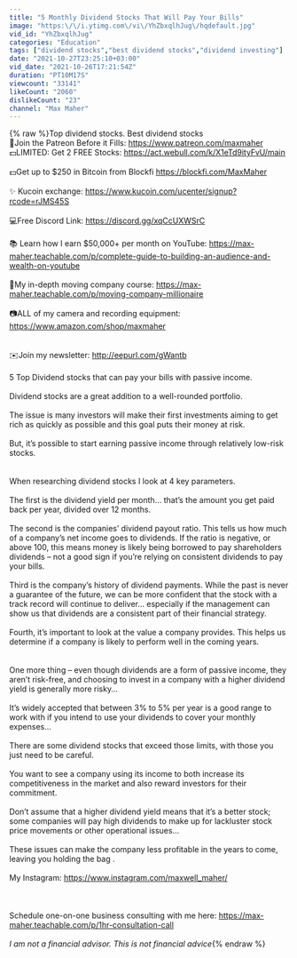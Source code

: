 ```yaml
---
title: "5 Monthly Dividend Stocks That Will Pay Your Bills"
image: "https:\/\/i.ytimg.com\/vi\/YhZbxqlhJug\/hqdefault.jpg"
vid_id: "YhZbxqlhJug"
categories: "Education"
tags: ["dividend stocks","best dividend stocks","dividend investing"]
date: "2021-10-27T23:25:10+03:00"
vid_date: "2021-10-26T17:21:54Z"
duration: "PT10M17S"
viewcount: "33141"
likeCount: "2060"
dislikeCount: "23"
channel: "Max Maher"
---
```

{% raw %}Top dividend stocks. Best dividend stocks<br />🔗Join the Patreon Before it Fills: <a rel="nofollow" target="blank" href="https://www.patreon.com/maxmaher">https://www.patreon.com/maxmaher</a><br />💵LIMITED: Get 2 FREE Stocks: <a rel="nofollow" target="blank" href="https://act.webull.com/k/X1eTd9ityFvU/main">https://act.webull.com/k/X1eTd9ityFvU/main</a><br /><br />💵Get up to $250 in Bitcoin from Blockfi <a rel="nofollow" target="blank" href="https://blockfi.com/MaxMaher">https://blockfi.com/MaxMaher</a><br /><br />✨ Kucoin exchange: <a rel="nofollow" target="blank" href="https://www.kucoin.com/ucenter/signup?rcode=rJMS45S">https://www.kucoin.com/ucenter/signup?rcode=rJMS45S</a><br /><br />💻Free Discord Link: <a rel="nofollow" target="blank" href="https://discord.gg/xqCcUXWSrC">https://discord.gg/xqCcUXWSrC</a><br /><br />📚 Learn how I earn $50,000+ per month on YouTube: <a rel="nofollow" target="blank" href="https://max-maher.teachable.com/p/complete-guide-to-building-an-audience-and-wealth-on-youtube">https://max-maher.teachable.com/p/complete-guide-to-building-an-audience-and-wealth-on-youtube</a><br /><br />🚚My in-depth moving company course: <a rel="nofollow" target="blank" href="https://max-maher.teachable.com/p/moving-company-millionaire">https://max-maher.teachable.com/p/moving-company-millionaire</a><br /><br />📷ALL of my camera and recording equipment: <a rel="nofollow" target="blank" href="https://www.amazon.com/shop/maxmaher">https://www.amazon.com/shop/maxmaher</a><br /><br /><br />✉️Join my newsletter: <a rel="nofollow" target="blank" href="http://eepurl.com/gWantb">http://eepurl.com/gWantb</a> <br /><br />5 Top Dividend stocks that can pay your bills with passive income.<br /><br />Dividend stocks are a great addition to a well-rounded portfolio.<br /><br />The issue is many investors will make their first investments aiming to get rich as quickly as possible and this goal puts their money at risk.<br /><br />But, it’s possible to start earning passive income through relatively low-risk stocks.<br /><br /><br />When researching dividend stocks I look at 4 key parameters. <br /><br />The first is the dividend yield per month… that’s the amount you get paid back per year, divided over 12 months. <br /><br />The second is the companies’ dividend payout ratio. This tells us how much of a company’s net income goes to dividends. If the ratio is negative, or above 100, this means money is likely being borrowed to pay shareholders dividends – not a good sign if you’re relying on consistent dividends to pay your bills. <br /><br />Third is the company’s history of dividend payments. While the past is never a guarantee of the future, we can be more confident that the stock with a track record will continue to deliver… especially if the management can show us that dividends are a consistent part of their financial strategy.<br /><br />Fourth, it’s important to look at the value a company provides. This helps us determine if a company is likely to perform well in the coming years. <br /><br /><br />One more thing – even though dividends are a form of passive income, they aren’t risk-free, and choosing to invest in a company with a higher dividend yield is generally more risky…<br /><br />It’s widely accepted that between 3% to 5% per year is a good range to work with if you intend to use your dividends to cover your monthly expenses…<br /><br />There are some dividend stocks that exceed those limits, with those you just need to be careful.<br /><br />You want to see a company using its income to both increase its competitiveness in the market and also reward investors for their commitment. <br /><br />Don’t assume that a higher dividend yield means that it’s a better stock; some companies will pay high dividends to make up for lackluster stock price movements or other operational issues…<br /><br />These issues can make the company less profitable in the years to come, leaving you holding the bag .<br /><br />My Instagram: <a rel="nofollow" target="blank" href="https://www.instagram.com/maxwell_maher/">https://www.instagram.com/maxwell_maher/</a><br /><br /><br /><br />Schedule one-on-one business consulting with me here: <a rel="nofollow" target="blank" href="https://max-maher.teachable.com/p/1hr-consultation-call">https://max-maher.teachable.com/p/1hr-consultation-call</a><br /><br />*I am not a financial advisor. This is not financial advice*{% endraw %}
